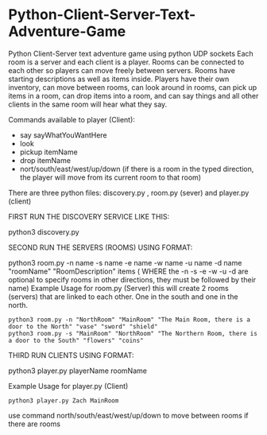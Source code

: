# Python-Client-Server-Text-Adventure-Game
Python Client-Server text adventure game using python UDP sockets
Each room is a server and each client is a player. Rooms can be connected to each other so players can move freely between servers. Rooms have starting descriptions as well as items inside. Players have their own inventory, can move between rooms, can look around in rooms, can pick up items in a room, can drop items into a room, and can say things and all other clients in the same room will hear what they say.

Commands available to player (Client):
 - say sayWhatYouWantHere
 - look
 - pickup itemName
 - drop itemName
 - nort/south/east/west/up/down (if there is a room in the typed direction, the player will move from its current room to that room)


There are three python files: discovery.py , room.py (sever) and player.py (client)

FIRST RUN THE DISCOVERY SERVICE LIKE THIS:

python3 discovery.py


SECOND RUN THE SERVERS (ROOMS) USING FORMAT:

python3 room.py -n name -s name -e name -w name -u name -d name "roomName" "RoomDescription" items  ( WHERE the -n -s -e -w -u -d are optional to specify rooms in other directions, they must be followed by their name)
Example Usage for room.py (Server) this will create 2 rooms (servers) that are linked to each other. One in the south and one in the north.

	python3 room.py -n "NorthRoom" "MainRoom" "The Main Room, there is a door to the North" "vase" "sword" "shield"
	python3 room.py -s "MainRoom" "NorthRoom" "The Northern Room, there is a door to the South" "flowers" "coins"

THIRD RUN CLIENTS USING FORMAT:

python3 player.py playerName roomName

Example Usage for player.py (Client)

	python3 player.py Zach MainRoom



use command north/south/east/west/up/down to move between rooms if there are rooms

